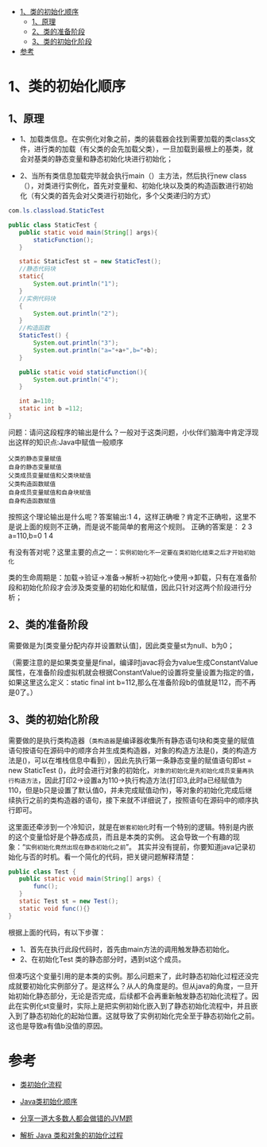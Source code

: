 
<!-- TOC -->

- [1、类的初始化顺序](#1类的初始化顺序)
    - [1、原理](#1原理)
    - [2、类的准备阶段](#2类的准备阶段)
    - [3、类的初始化阶段](#3类的初始化阶段)
- [参考](#参考)

<!-- /TOC -->

# 1、类的初始化顺序

## 1、原理

- 1、加载类信息。在实例化对象之前，类的装载器会找到需要加载的类class文件，进行类的加载（有父类的会先加载父类），一旦加载到最根上的基类，就会对基类的静态变量和静态初始化块进行初始化；

- 2、当所有类信息加载完毕就会执行main（）主方法，然后执行new class（），对类进行实例化，首先对变量和、初始化块以及类的构造函数进行初始化（有父类的首先会对父类进行初始化，多个父类递归的方式）


```java
com.ls.classload.StaticTest

public class StaticTest {
   public static void main(String[] args){
       staticFunction();
   }

   static StaticTest st = new StaticTest();
   //静态代码块
   static{
       System.out.println("1");
   }
   //实例代码块
   {
       System.out.println("2");
   }
   //构造函数
   StaticTest() {
       System.out.println("3");
       System.out.println("a="+a+",b="+b);
   }

   public static void staticFunction(){
       System.out.println("4");
   }

   int a=110;
   static int b =112;
}
```
问题：请问这段程序的输出是什么？一般对于这类问题，小伙伴们脑海中肯定浮现出这样的知识点:Java中赋值一般顺序

```
父类的静态变量赋值
自身的静态变量赋值
父类成员变量赋值和父类块赋值
父类构造函数赋值
自身成员变量赋值和自身块赋值
自身构造函数赋值
```

按照这个理论输出是什么呢？答案输出:1 4，这样正确嚒？肯定不正确啦，这里不是说上面的规则不正确，而是说不能简单的套用这个规则。 正确的答案是：
2
3
a=110,b=0
1
4

有没有答对呢？这里主要的点之一：`实例初始化不一定要在类初始化结束之后才开始初始化` 

类的生命周期是：加载->验证->准备->解析->初始化->使用->卸载，只有在准备阶段和初始化阶段才会涉及类变量的初始化和赋值，因此只针对这两个阶段进行分析；

## 2、类的准备阶段

需要做是为[类变量分配内存并设置默认值]，因此类变量st为null、b为0；

（需要注意的是如果类变量是final，编译时javac将会为value生成ConstantValue属性，在准备阶段虚拟机就会根据ConstantValue的设置将变量设置为指定的值，如果这里这么定义：static final int b=112,那么在准备阶段b的值就是112，而不再是0了。）

## 3、类的初始化阶段

需要做的是执行类构造器（`类构造器`是编译器收集所有静态语句块和类变量的赋值语句按语句在源码中的顺序合并生成类构造器，对象的构造方法是()，类的构造方法是()，可以在堆栈信息中看到），因此先执行第一条静态变量的赋值语句即st = new StaticTest ()，此时会进行对象的初始化，`对象的初始化是先初始化成员变量再执行构造方法`，因此打印2->设置a为110->执行构造方法(打印3,此时a已经赋值为110，但是b只是设置了默认值0，并未完成赋值动作)，等对象的初始化完成后继续执行之前的类构造器的语句，接下来就不详细说了，按照语句在源码中的顺序执行即可。


这里面还牵涉到一个冷知识，就是在`嵌套初始化`时有一个特别的逻辑。特别是内嵌的这个变量恰好是个静态成员，而且是本类的实例。 这会导致一个有趣的现象：“`实例初始化竟然出现在静态初始化之前`”。 其实并没有提前，你要知道java记录初始化与否的时机。看一个简化的代码，把关键问题解释清楚：

```java
public class Test {
   public static void main(String[] args) {
       func();
   }
   static Test st = new Test();
   static void func(){}
}
```

根据上面的代码，有以下步骤：

- 1、首先在执行此段代码时，首先由main方法的调用触发静态初始化。
- 2、在初始化Test 类的静态部分时，遇到st这个成员。

但凑巧这个变量引用的是本类的实例。那么问题来了，此时静态初始化过程还没完成就要初始化实例部分了。是这样么？从人的角度是的。但从java的角度，一旦开始初始化静态部分，无论是否完成，后续都不会再重新触发静态初始化流程了。因此在实例化st变量时，实际上是把实例初始化嵌入到了静态初始化流程中，并且嵌入到了静态初始化的起始位置。这就导致了实例初始化完全至于静态初始化之前。这也是导致a有值b没值的原因。




# 参考

- [类初始化流程](https://blog.csdn.net/l1394049664/article/details/81235456)

- [Java类初始化顺序](https://segmentfault.com/a/1190000004527951)

- [分享一道大多数人都会做错的JVM题](https://mp.weixin.qq.com/s?__biz=MzU0MzQ5MDA0Mw==&mid=2247484492&idx=1&sn=8a46169ddf5781186a163c5387657f58&chksm=fb0beed8cc7c67ce65c2f0efe1ed98d185097c58d72dae437f053e3c01dfbc0ba4f57e7172a4&mpshare=1&scene=24&srcid=1227DI8IJiSNnWKdRnehC5JA#rd)

- [解析 Java 类和对象的初始化过程](https://www.ibm.com/developerworks/cn/java/j-lo-clobj-init/index.html)